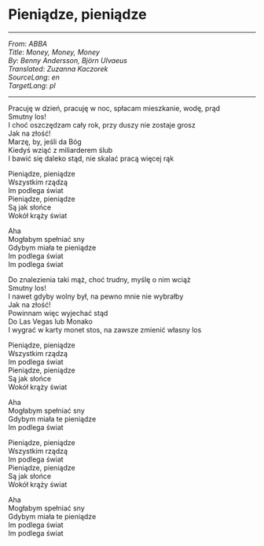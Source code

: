 # Pieniądze, pieniądze

---

_From_: _ABBA_  
_Title_: _Money, Money, Money_  
_By_: _Benny Andersson, Björn Ulvaeus_  
_Translated_: _Zuzanna Kaczorek_  
_SourceLang_: _en_  
_TargetLang_: _pl_

---

Pracuję w dzień, pracuję w noc, spłacam mieszkanie, wodę, prąd  
Smutny los!  
I choć oszczędzam cały rok, przy duszy nie zostaje grosz  
Jak na złość!  
Marzę, by, jeśli da Bóg  
Kiedyś wziąć z miliarderem ślub  
I bawić się daleko stąd, nie skalać pracą więcej rąk

Pieniądze, pieniądze  
Wszystkim rządzą  
Im podlega świat  
Pieniądze, pieniądze  
Są jak słońce  
Wokół krąży świat

Aha  
Mogłabym spełniać sny  
Gdybym miała te pieniądze  
Im podlega świat  
Im podlega świat

Do znalezienia taki mąż, choć trudny, myślę o nim wciąż  
Smutny los!  
I nawet gdyby wolny był, na pewno mnie nie wybrałby  
Jak na złość!  
Powinnam więc wyjechać stąd  
Do Las Vegas lub Monako  
I wygrać w karty monet stos, na zawsze zmienić własny los

Pieniądze, pieniądze  
Wszystkim rządzą  
Im podlega świat  
Pieniądze, pieniądze  
Są jak słońce  
Wokół krąży świat

Aha  
Mogłabym spełniać sny  
Gdybym miała te pieniądze  
Im podlega świat

Pieniądze, pieniądze  
Wszystkim rządzą  
Im podlega świat  
Pieniądze, pieniądze  
Są jak słońce  
Wokół krąży świat

Aha  
Mogłabym spełniać sny  
Gdybym miała te pieniądze  
Im podlega świat  
Im podlega świat
